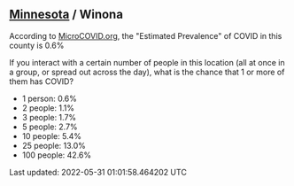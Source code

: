 
## [Minnesota](/united-states/minnesota) / Winona

According to [MicroCOVID.org](http://microcovid.org),
the "Estimated Prevalence" of COVID in this county is 0.6%

If you interact with a certain number of people in this location
(all at once in a group, or spread out across the day), what is the chance that
1 or more of them has COVID?

- 1 person: 0.6%
- 2 people: 1.1%
- 3 people: 1.7%
- 5 people: 2.7%
- 10 people: 5.4%
- 25 people: 13.0%
- 100 people: 42.6%

Last updated: 2022-05-31 01:01:58.464202 UTC
